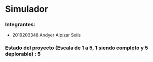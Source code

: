 # Simulador
### Integrantes:
- 2019203348 Andyer Alpízar Solís

### Estado del proyecto (Escala de 1 a 5, 1 siendo completo y 5 deplorable) : 5

